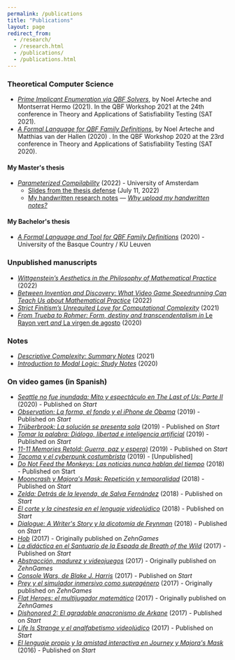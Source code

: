 ```yaml
---
permalink: /publications
title: "Publications"
layout: page
redirect_from: 
  - /research/
  - /research.html
  - /publications/
  - /publications.html
---
```


### Theoretical Computer Science

- [*Prime Implicant Enumeration via QBF Solvers*](https://narteche.github.io/files/papers/Prime%20Implicant%20Enumeration%20via%20QBF%20Solvers%20%5BNoel%20Arteche%2C%20Montserrat%20Hermo%5D.pdf), by Noel Arteche and Montserrat Hermo (2021). In the QBF Workshop 2021 at the 24th conference in Theory and Applications of Satisfiability Testing (SAT 2021).
- [*A Formal Language for QBF Family Definitions*](https://narteche.github.io/files/papers/A%20Formal%20Language%20for%20QBF%20Family%20Definitions%20%5BArteche%2C%20van%20der%20Hallen%5D.pdf), by Noel Arteche and Matthias van der Hallen (2020) . In the QBF Workshop 2020 at the 23rd conference in Theory and Applications of Satisfiability Testing (SAT 2020).

#### My Master's thesis

- [*Parameterized Compilability*](https://eprints.illc.uva.nl/id/eprint/2210/1/MoL-2022-11.text.pdf) (2022) - University of Amsterdam
  - [Slides from the thesis defense](https://narteche.github.io/files/slides/MoL%20Thesis%20Defense%20-%20Slides.pdf) (July 11, 2022)
  - [My handwritten research notes](https://drive.google.com/file/d/1GN1zJbU4dwtxafvQE0wrRLFaBn9zXkJL/view) — [_Why upload my handwritten notes?_](https://narteche.github.io/why_upload)

#### My Bachelor's thesis

- [*A Formal Language and Tool for QBF Family Definitions*](https://narteche.github.io/files/others/A%20Formal%20Language%20and%20Tool%20for%20QBF%20Family%20Definitions%20%5BNoel%20Arteche%20-%20BSc%20Thesis%20text%5D.pdf) (2020) - University of the Basque Country / KU Leuven

### Unpublished manuscripts   

- [_Wittgenstein’s Aesthetics in the Philosophy of Mathematical Practice_](https://narteche.github.io/files/manuscripts/Wittgenstein's%20Aesthetics%20in%20the%20Philosophy%20of%20Mathematical%20Practice%20%5BNoel%20Arteche%5D.pdf) (2022)
- [_Between Invention and Discovery: What Video Game Speedrunning Can Teach Us about Mathematical Practice_](https://narteche.github.io/files/manuscripts/Between%20Invention%20and%20Discovery:%20What%20Video%20Game%20Speedrunning%20Can%20Teach%20Us%20about%20Mathematical%20Practice%20%5BNoel%20Arteche%5D.pdf) (2022)
- [_Strict Finitism’s Unrequited Love for Computational Complexity_](https://narteche.github.io/files/manuscripts/Strict%20Finitism's%20Unrequited%20Love%20for%20Computational%20Complexity%20%5BNoel%20Arteche%5D.pdf) (2021)
- [_From Trueba to Rohmer: Form, destiny and transcendentalism in_ Le Rayon vert _and_ La virgen de agosto](https://drive.google.com/file/d/1kfl8dLLv7odEvrmBCMQB14PPwOnafO9C/view) (2020)

### Notes
- [_Descriptive Complexity: Summary Notes_](https://narteche.github.io/files/notes/Descriptive%20Complexity%20-%20Summary%20Notes.pdf) (2021)
- [_Introduction to Modal Logic: Study Notes_](https://narteche.github.io/files/notes/Introduction%20to%20Modal%20Logic%20-%20Study%20Notes.pdf) (2020)

### On video games (in Spanish)

- [_Seattle no fue inundada: Mito y espectáculo en The Last of Us: Parte II_](http://www.startvideojuegos.com/seattle-no-fue-inundada-mito-y-espectaculo-en-the-last-of-us-ii/) (2020) - Published on _Start_
- [_Observation: La forma, el fondo y el iPhone de Obama_](https://www.startvideojuegos.com/observation-la-forma-el-fondo-y-el-iphone-de-obama/) (2019) - Published on _Start_
- [_Trüberbrook: La solución se presenta sola_](https://www.startvideojuegos.com/truberbrook-la-solucion-se-presenta-sola/) (2019) - Published on _Start_
- [_Tomar la palabra: Diálogo, libertad e inteligencia artificial_](https://www.startvideojuegos.com/tomar-la-palabra-dialogo-libertad-e-inteligencia-artificial/) (2019) - Published on _Start_
- [_11-11 Memories Retold: Guerra, paz y espera)_](https://www.startvideojuegos.com/11-11-memories-retold-guerra-paz-y-espera/) (2019) - Published on _Start_
- [_Tacoma y el cyberpunk costumbrista_](https://narteche.github.io/files/others/zehngames/Tacoma%20y%20el%20cyberpunk%20constumbrista.pdf) (2019) - \[Unpublished\]
- [_Do Not Feed the Monkeys: Las noticias nunca hablan del tiempo_](https://www.startvideojuegos.com/do-not-feed-the-monkeys-las-noticias-nunca-hablan-del-tiempo/) (2018) - Published on Start
- [_Mooncrash y Majora's Mask: Repetición y temporalidad_](https://www.startvideojuegos.com/mooncrash-y-majorass-mask-repeticion-y-temporalidad/) (2018) - Published on _Start_
- [_Zelda: Detrás de la leyenda, de Salva Fernández_](https://www.startvideojuegos.com/zelda-detras-de-la-leyenda-de-salva-fernandez/) (2018) - Published on _Start_
- [_El corte y la cinestesia en el lenguaje videolúdico_](https://www.startvideojuegos.com/el-corte-y-la-cinestesia-en-el-lenguaje-videoludico/) (2018) - Published on _Start_
- [_Dialogue: A Writer's Story y la dicotomía de Feynman_](https://www.startvideojuegos.com/dialogue-a-writers-story-y-la-dicotomia-de-feynman/) (2018) - Published on _Start_
- [_Hob_](https://narteche.github.io/files/others/zehngames/Hob%20-%20Reseña.pdf) (2017) - Originally published on _ZehnGames_
- [_La didáctica en el Santuario de la Espada de Breath of the Wild_](https://www.startvideojuegos.com/la-didactica-en-el-santuario-de-la-espada-de-breath-of-the-wild/) (2017) - Published on _Start_
- [_Abstracción, madurez y videojuegos_](https://narteche.github.io/files/others/zehngames/Abtracción%2C%20madurez%20y%20videojuegos.pdf) (2017)  - Originally published on _ZehnGames_
- [_Console Wars, de Blake J. Harris_](https://www.startvideojuegos.com/console-wars-de-blake-j-harris/) (2017) - Published on _Start_
- [_Prey y el simulador inmersivo como supragénero_](https://narteche.github.io/files/others/zehngames/Prey%20y%20el%20simulador%20inmersivo%20como%20supragénero.pdf) (2017) - Originally published on _ZehnGames_
- [_Flat Heroes: el multijugador matemático_](https://narteche.github.io/files/others/zehngames/Flat%20Heroes_%20El%20multijugador%20matemático.pdf) (2017) - Originally published on _ZehnGames_
- [_Dishonored 2: El agradable anacronismo de Arkane_](https://www.startvideojuegos.com/dishonored-2-el-agradable-anacronismo/) (2017) - Published on _Start_
- [_Life Is Strange y el analfabetismo videolúdico_](https://www.startvideojuegos.com/life-is-strange-analfabetismo-videoludico/) (2017) - Published on _Start_
- [_El lenguaje propio y la amistad interactiva en Journey y Majora's Mask_](https://www.startvideojuegos.com/el-lenguaje-propio-y-la-amistad-interactiva-en-journey-y-majoras-mask/) (2016) - Published on _Start_
